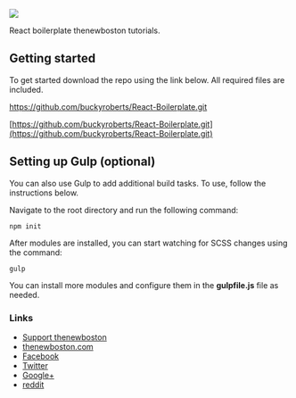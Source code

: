 ![](http://i.imgur.com/5Bqs5zi.png)

React boilerplate thenewboston tutorials.

## Getting started

To get started download the repo using the link below. All required files are included.

https://github.com/buckyroberts/React-Boilerplate.git

[https://github.com/buckyroberts/React-Boilerplate.git](https://github.com/buckyroberts/React-Boilerplate.git)

## Setting up Gulp (optional)

You can also use Gulp to add additional build tasks. To use, follow the instructions below.

Navigate to the root directory and  run the following command:
```
npm init
```

After modules are installed, you can start watching for SCSS changes using the command:
```
gulp
```

You can install more modules and configure them in the **gulpfile.js** file as needed.

### Links

- [Support thenewboston](https://www.patreon.com/thenewboston)
- [thenewboston.com](https://thenewboston.com/)
- [Facebook](https://www.facebook.com/TheNewBoston-464114846956315/)
- [Twitter](https://twitter.com/bucky_roberts)
- [Google+](https://plus.google.com/+BuckyRoberts)
- [reddit](https://www.reddit.com/r/thenewboston/)
